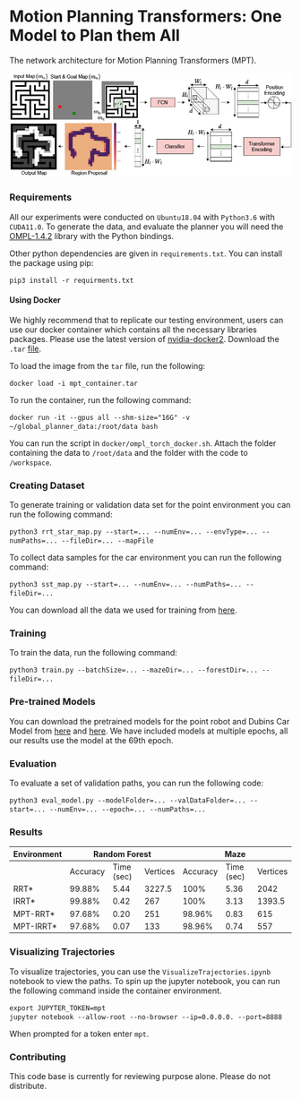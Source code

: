 # Motion Planning Transformers: One Model to Plan them All
The network architecture for Motion Planning Transformers (MPT).

![Transformer Figure](transformer_fig.jpg)

### Requirements
All our experiments were conducted on `Ubuntu18.04` with `Python3.6` with `CUDA11.0`. To generate the data, and evaluate the planner you will need the [OMPL-1.4.2](https://ompl.kavrakilab.org/index.html) library with the Python bindings.

Other python dependencies are given in `requirements.txt`. You can install the package using pip:

```
pip3 install -r requirments.txt
```

#### Using Docker

We highly recommend that to replicate our testing environment, users can use our docker container which contains all the necessary libraries packages. Please use the latest version of [nvidia-docker2](https://github.com/NVIDIA/nvidia-docker). Download the `.tar` [file](https://drive.google.com/file/d/154E338PduQPHfO0sUqA8ZST1GaQodY41/view?usp=sharing).

To load the image from the `tar` file, run the following:

```
docker load -i mpt_container.tar
```

To run the container, run the following command:

```
docker run -it --gpus all --shm-size="16G" -v ~/global_planner_data:/root/data bash
```

You can run the script in `docker/ompl_torch_docker.sh`. Attach the folder containing the data to `/root/data` and the folder with the code to `/workspace`.

### Creating Dataset
To generate training or validation data set for the point environment you can run the following command:

```
python3 rrt_star_map.py --start=... --numEnv=... --envType=... --numPaths=... --fileDir=... --mapFile
```

To collect data samples for the car environment you can run the following command:

```
python3 sst_map.py --start=... --numEnv=... --numPaths=... --fileDir=...
```

You can download all the data we used for training from [here](https://drive.google.com/drive/folders/1uP_l_pLLljRv6sn5xlcCkq3iTiuKHdDA?usp=sharing).

### Training

To train the data, run the following command:

```
python3 train.py --batchSize=... --mazeDir=... --forestDir=... --fileDir=...
```

### Pre-trained Models
You can download the pretrained models for the point robot and Dubins Car Model from [here](https://drive.google.com/file/d/1kd-n9NyybQueJbL1ud4Bf6PhK99gLhkT/view?usp=sharing) and [here](). We have included models at multiple epochs, all our results use the model at the 69th epoch.

### Evaluation

To evaluate a set of validation paths, you can run the following code:

```
python3 eval_model.py --modelFolder=... --valDataFolder=... --start=... --numEnv=... --epoch=... --numPaths=...
```


### Results

<table>
	<thead>
	<tr>
		<th>Environment </th>
		<th colspan="3">Random Forest</th>
		<th colspan="3">Maze</th>
	</tr>
	</thead>
	<tbody>
		<tr>
			<td></td>
			<td>Accuracy</td>
			<td>Time (sec)</td>
			<td>Vertices</td>
			<td>Accuracy</td>
			<td>Time (sec)</td>
			<td>Vertices</td>
		</tr>
		<tr>
			<td>RRT*</td>
			<td>99.88%</td>
			<td>5.44</td>
			<td>3227.5</td>
			<td>100%</td>
			<td>5.36</td>
			<td>2042</td>
		</tr>
		<tr>
			<td>IRRT*</td>
			<td>99.88%</td>
			<td>0.42</td>
			<td>267</td>
			<td>100%</td>
			<td>3.13</td>
			<td>1393.5</td>
		</tr>
		<tr>
			<td>MPT-RRT*</td>
			<td>97.68%</td>
			<td>0.20</td>
			<td>251</td>
			<td>98.96%</td>
			<td>0.83</td>
			<td>615</td>
		</tr>
		<tr>
			<td>MPT-IRRT*</td>
			<td>97.68%</td>
			<td>0.07</td>
			<td>133</td>
			<td>98.96%</td>
			<td>0.74</td>
			<td>557</td>
		</tr>
	</tbody>
</table>


### Visualizing Trajectories
To visualize trajectories, you can use the `VisualizeTrajectories.ipynb` notebook to view the paths. To spin up the jupyter notebook, you can run the following command inside the container environment.

```
export JUPYTER_TOKEN=mpt
jupyter notebook --allow-root --no-browser --ip=0.0.0.0. --port=8888
```

When prompted for a token enter `mpt`.

### Contributing

This code base is currently for reviewing purpose alone. Please do not distribute.